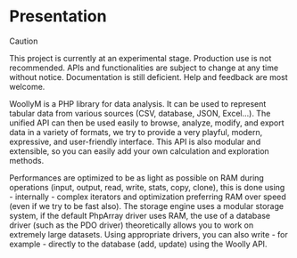 # Presentation

>[!CAUTION]
>This project is currently at an experimental stage. Production use is not recommended. APIs and functionalities are subject to change at any time without notice. Documentation is still deficient. Help and feedback are most welcome.

WoollyM is a PHP library for data analysis. It can be used to represent tabular data from various sources (CSV, database, JSON, Excel...). The unified API can then be used easily to browse, analyze, modify, and export data in a variety of formats, we try to provide a very playful, modern, expressive, and user-friendly interface. This API is also modular and extensible, so you can easily add your own calculation and exploration methods.

Performances are optimized to be as light as possible on RAM during operations (input, output, read, write, stats, copy, clone), this is done using - internally - complex iterators and optimization preferring RAM over speed (even if we try to be fast also). The storage engine uses a modular storage system, if the default PhpArray driver uses RAM, the use of a database driver (such as the PDO driver) theoretically allows you to work on extremely large datasets. Using appropriate drivers, you can also write - for example - directly to the database (add, update) using the Woolly API.